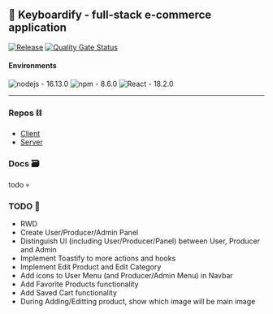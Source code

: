 ## 🎹 Keyboardify - full-stack e-commerce application 
[![Release](https://img.shields.io/github/v/tag/FoxSaysDerp/keyboardify-client?sort=semver)](https://github.com/FoxSaysDerp/keyboardify-client/releases)
[![Quality Gate Status](https://sonarcloud.io/api/project_badges/measure?project=FoxSaysDerp_keyboardify-client&metric=alert_status)](https://sonarcloud.io/summary/new_code?id=FoxSaysDerp_keyboardify-client)

#### Environments
![nodejs - 16.13.0](https://img.shields.io/badge/nodejs-16.13.0-5c9357?style=flat&logo=node.js&logoColor=white)
![npm - 8.6.0](https://img.shields.io/badge/npm-8.6.0-c82c2b?style=flat&logo=npm&logoColor=white)
![React - 18.2.0](https://img.shields.io/badge/React-18.2.0-5ccfee?style=flat&logo=react&logoColor=white)

---
### Repos ⛓
- [Client](https://github.com/foxsaysderp/keyboardify-client)
- [Server](https://github.com/foxsaysderp/keyboardify-server)

### Docs 🗃

todo 💀

### TODO 📝
- RWD
- Create User/Producer/Admin Panel
- Distinguish UI (including User/Producer/Panel) between User, Producer and Admin
- Implement Toastify to more actions and hooks
- Implement Edit Product and Edit Category
- Add icons to User Menu (and Producer/Admin Menu) in Navbar
- Add Favorite Products functionality
- Add Saved Cart functionality 
- During Adding/Editting product, show which image will be main image